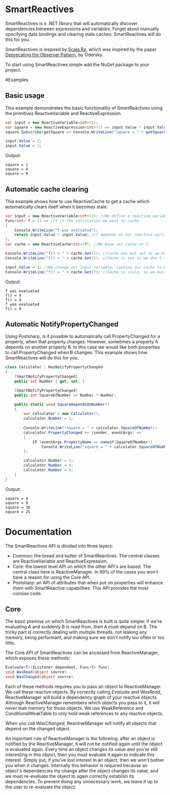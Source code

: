 # SmartReactives

SmartReactives is a .NET library that will automatically discover dependencies between expressions and variables. Forget about manually specifying data bindings and clearing stale caches: SmartReactives will do this for you.

SmartReactives is inspired by [Scala.Rx](https://github.com/lihaoyi/scala.rx), which was inspired by the paper [Deprecating the Observer Pattern](https://scholar.google.nl/scholar?q=deprecating+the+observer+pattern&btnG=&hl=en&as_sdt=0%2C5), by Odersky.

To start using SmartReactives simple add the NuGet package to your project.

#Examples

## Basic usage
This example demonstrates the basic functionality of SmartReactives using the primitives ReactiveVariable and ReactiveExpression.
```c#
var input = new ReactiveVariable<int>(1);
var square = new ReactiveExpression<int>(() => input.Value * input.Value);
square.Subscribe(getSquare => Console.WriteLine("square = " + getSquare()));

input.Value = 2;
input.Value = 3;
```
Output:
```
square = 1
square = 4
square = 9
```

## Automatic cache clearing
This example shows how to use ReactiveCache to get a cache which automatically clears itself when it becomes stale.
```c#
var input = new ReactiveVariable<int>(2); //We define a reactive variable.
Func<int> f = () => //f is the calculation we want to cache.
{
    Console.WriteLine("f was evaluated");
    return input.Value * input.Value; //f depends on our reactive variable input.
};
var cache = new ReactiveCache<int>(f); //We base our cache on f.

Console.WriteLine("f() = " + cache.Get()); //Cache was not set so we evaluate f.
Console.WriteLine("f() = " + cache.Get()); //Cache is set so we don't evaluate f.

input.Value = 3; //We change our input variable, causing our cache to become stale.
Console.WriteLine("f() = " + cache.Get()); //Cache is stale, so we must evaluate f.
```
Output:
```
f was evaluated
f() = 4
f() = 4
f was evaluated
f() = 9
```


## Automatic NotifyPropertyChanged
Using Postsharp, is it possible to automatically call PropertyChanged for a property, when that property changes. However, sometimes a property A depends on another property B. In this case we would like both properties to call PropertyChanged when B changes. This example shows how SmartReactives will do this for you.

```c#
class Calculator : HasNotifyPropertyChanged
{
    [SmartNotifyPropertyChanged]
    public int Number { get; set; }

    [SmartNotifyPropertyChanged]
    public int SquareOfNumber => Number * Number;

    public static void SquareDependsOnNumber()
    {
        var calculator = new Calculator();
        calculator.Number = 2;
        
        Console.WriteLine("square = " + calculator.SquareOfNumber); 
        calculator.PropertyChanged += (sender, eventArgs) =>
        {
            if (eventArgs.PropertyName == nameof(SquareOfNumber))
                Console.WriteLine("square = " + calculator.SquareOfNumber);
        };

        calculator.Number = 3;
        calculator.Number = 4;
        calculator.Number = 5;
    }
}
```

Output:
```
square = 4
square = 9
square = 16
square = 25
```

# Documentation

The SmartReactives API is divided into three layers:
- Common: the bread and butter of SmartReactives. The central classes are ReactiveVariable and ReactiveExpression.
- Core: the lowest level API on which the other API's are based. The central class here is ReactiveManager. In 99% of the cases you won't have a reason for using the Core API.
- Postsharp: an API of attributes that when put on properties will enhance them with SmartReactive capabilities. This API provides the most consise code.

##  Core

The basic premise on which SmartReactives is built is quite simple: if we're evaluating A and suddenly B is read from, then A must depend on B. The tricky part is correctly dealing with multiple threads, not leaking any memory, being performant, and making sure we don't notify too often or too little.

The Core API of SmartReactives can be accessed from ReactiveManager, which exposes these methods:

```C#
Evaluate<T>(IListener dependent, Func<T> func)
void WasRead(object source)
void WasChanged(object source)
```

Each of these methods requires you to pass an object to ReactiveManager. We call these reactive objects. By correctly calling *Evaluate* and *WasRead*, ReactiveManager will build a dependency graph of your reactive objects. Although ReactiveManager remembers which objects you pass to it, it will never leak memory for those objects. We use WeakReference and ConditionalWeakTable to only hold weak references to any reactive objects.

When you call *WasChanged*, ReactiveManager will notify all objects that depend on the changed object. 

An important rule of ReactiveManager is the following: after an object is notified by the ReactiveManager, it will not be notified again until the object is evaluated again. Every time an object changes its value and you're still interesting in this object, then you must evaluate it again to indicate this interest. Simply put, if you've lost interest in an object, then we won't bother you when it changes. Internally this behavior is required because an object's dependencies my change after the object changes its value, and we must re-evaluate the object to again correctly establish its dependencies. To prevent doing any unnecessary work, we leave it up to the user to re-evaluate the object.
